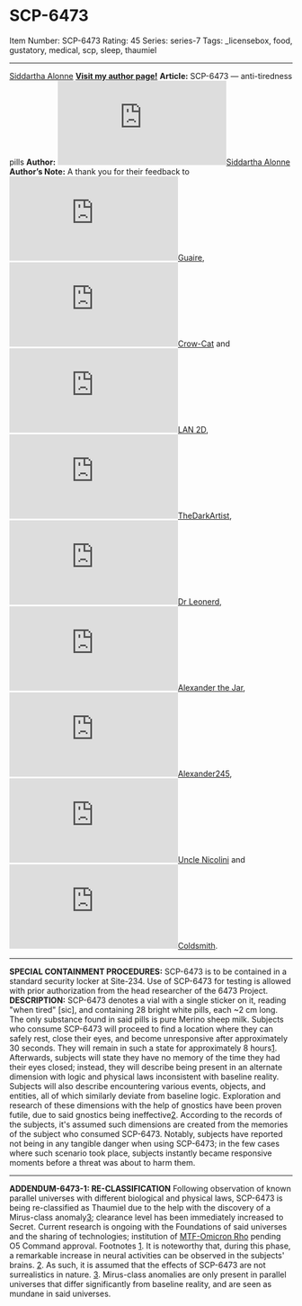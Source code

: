 # SCP-6473
Item Number: SCP-6473
Rating: 45
Series: series-7
Tags: _licensebox, food, gustatory, medical, scp, sleep, thaumiel

---

[Siddartha Alonne](javascript:;)
**[Visit my author page!](https://scp-wiki.wikidot.com/siddartha-alonne-s-author-page)**
**Article:** SCP-6473 — anti-tiredness pills
**Author:** [![Siddartha Alonne](https://www.wikidot.com/avatar.php?userid=6459894&amp;size=small&amp;timestamp=1725332694)](http://www.wikidot.com/user:info/siddartha-alonne)[Siddartha Alonne](http://www.wikidot.com/user:info/siddartha-alonne)
**Author’s Note:** A thank you for their feedback to [![Guaire](https://www.wikidot.com/avatar.php?userid=5643605&amp;size=small&amp;timestamp=1725332694)](http://www.wikidot.com/user:info/guaire)[Guaire](http://www.wikidot.com/user:info/guaire), [![Crow-Cat](https://www.wikidot.com/avatar.php?userid=3952131&amp;size=small&amp;timestamp=1725332694)](http://www.wikidot.com/user:info/crow-cat)[Crow-Cat](http://www.wikidot.com/user:info/crow-cat) and [![LAN 2D](https://www.wikidot.com/avatar.php?userid=5241510&amp;size=small&amp;timestamp=1725332694)](http://www.wikidot.com/user:info/lan-2d)[LAN 2D](http://www.wikidot.com/user:info/lan-2d), [![TheDarkArtist](https://www.wikidot.com/avatar.php?userid=7502932&amp;size=small&amp;timestamp=1725332694)](http://www.wikidot.com/user:info/thedarkartist)[TheDarkArtist](http://www.wikidot.com/user:info/thedarkartist), [![Dr Leonerd](https://www.wikidot.com/avatar.php?userid=7475869&amp;size=small&amp;timestamp=1725332694)](http://www.wikidot.com/user:info/dr-leonerd)[Dr Leonerd](http://www.wikidot.com/user:info/dr-leonerd), [![Alexander the Jar](https://www.wikidot.com/avatar.php?userid=7678292&amp;size=small&amp;timestamp=1725332694)](http://www.wikidot.com/user:info/alexander-the-jar)[Alexander the Jar](http://www.wikidot.com/user:info/alexander-the-jar), [![Alexander245](https://www.wikidot.com/avatar.php?userid=6585037&amp;size=small&amp;timestamp=1725332694)](http://www.wikidot.com/user:info/alexander245)[Alexander245](http://www.wikidot.com/user:info/alexander245), [![Uncle Nicolini](https://www.wikidot.com/avatar.php?userid=3487700&amp;size=small&amp;timestamp=1725332694)](http://www.wikidot.com/user:info/uncle-nicolini)[Uncle Nicolini](http://www.wikidot.com/user:info/uncle-nicolini) and [![Coldsmith](https://www.wikidot.com/avatar.php?userid=8198987&amp;size=small&amp;timestamp=1725332694)](http://www.wikidot.com/user:info/coldsmith)[Coldsmith](http://www.wikidot.com/user:info/coldsmith).
* * *
**SPECIAL CONTAINMENT PROCEDURES:** SCP-6473 is to be contained in a standard security locker at Site-234. Use of SCP-6473 for testing is allowed with prior authorization from the head researcher of the 6473 Project.
**DESCRIPTION:** SCP-6473 denotes a vial with a single sticker on it, reading "when tired" [sic], and containing 28 bright white pills, each ~2 cm long. The only substance found in said pills is pure Merino sheep milk.
Subjects who consume SCP-6473 will proceed to find a location where they can safely rest, close their eyes, and become unresponsive after approximately 30 seconds. They will remain in such a state for approximately 8 hours[1](javascript:;). Afterwards, subjects will state they have no memory of the time they had their eyes closed; instead, they will describe being present in an alternate dimension with logic and physical laws inconsistent with baseline reality. Subjects will also describe encountering various events, objects, and entities, all of which similarly deviate from baseline logic. Exploration and research of these dimensions with the help of gnostics have been proven futile, due to said gnostics being ineffective[2](javascript:;).
According to the records of the subjects, it's assumed such dimensions are created from the memories of the subject who consumed SCP-6473. Notably, subjects have reported not being in any tangible danger when using SCP-6473; in the few cases where such scenario took place, subjects instantly became responsive moments before a threat was about to harm them.
* * *
**ADDENDUM-6473-1: RE-CLASSIFICATION**
Following observation of known parallel universes with different biological and physical laws, SCP-6473 is being re-classified as Thaumiel due to the help with the discovery of a Mirus-class anomaly[3](javascript:;); clearance level has been immediately increased to Secret. Current research is ongoing with the Foundations of said universes and the sharing of technologies; institution of [MTF-Omicron Rho](https://scp-wiki.wikidot.com/task-forces#omicron-rho) pending O5 Command approval.
Footnotes
[1](javascript:;). It is noteworthy that, during this phase, a remarkable increase in neural activities can be observed in the subjects' brains.
[2](javascript:;). As such, it is assumed that the effects of SCP-6473 are not surrealistics in nature.
[3](javascript:;). Mirus-class anomalies are only present in parallel universes that differ significantly from baseline reality, and are seen as mundane in said universes.